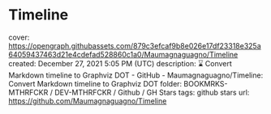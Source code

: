 # Timeline

cover: https://opengraph.githubassets.com/879c3efcaf9b8e026e17df23318e325a64059437463d21e4cdefad528860c1a0/Maumagnaguagno/Timeline
created: December 27, 2021 5:05 PM (UTC)
description: :hourglass: Convert Markdown timeline to Graphviz DOT - GitHub - Maumagnaguagno/Timeline: Convert Markdown timeline to Graphviz DOT
folder: BOOKMRKS-MTHRFCKR / DEV-MTHRFCKR / Github / GH Stars
tags: github stars
url: https://github.com/Maumagnaguagno/Timeline